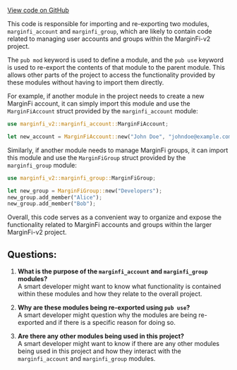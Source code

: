 [View code on GitHub](https://github.com/mrgnlabs/marginfi-v2/src/instructions/mod.rs)

This code is responsible for importing and re-exporting two modules, `marginfi_account` and `marginfi_group`, which are likely to contain code related to managing user accounts and groups within the MarginFi-v2 project. 

The `pub mod` keyword is used to define a module, and the `pub use` keyword is used to re-export the contents of that module to the parent module. This allows other parts of the project to access the functionality provided by these modules without having to import them directly.

For example, if another module in the project needs to create a new MarginFi account, it can simply import this module and use the `MarginFiAccount` struct provided by the `marginfi_account` module:

```rust
use marginfi_v2::marginfi_account::MarginFiAccount;

let new_account = MarginFiAccount::new("John Doe", "johndoe@example.com");
```

Similarly, if another module needs to manage MarginFi groups, it can import this module and use the `MarginFiGroup` struct provided by the `marginfi_group` module:

```rust
use marginfi_v2::marginfi_group::MarginFiGroup;

let new_group = MarginFiGroup::new("Developers");
new_group.add_member("Alice");
new_group.add_member("Bob");
```

Overall, this code serves as a convenient way to organize and expose the functionality related to MarginFi accounts and groups within the larger MarginFi-v2 project.
## Questions: 
 1. **What is the purpose of the `marginfi_account` and `marginfi_group` modules?**\
A smart developer might want to know what functionality is contained within these modules and how they relate to the overall project.

2. **Why are these modules being re-exported using `pub use`?**\
A smart developer might question why the modules are being re-exported and if there is a specific reason for doing so.

3. **Are there any other modules being used in this project?**\
A smart developer might want to know if there are any other modules being used in this project and how they interact with the `marginfi_account` and `marginfi_group` modules.